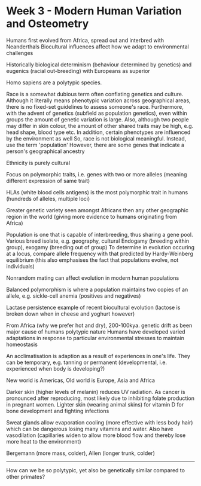 <!-- SPDX-License-Identifier: zlib-acknowledgement -->
# Week 3 - Modern Human Variation and Osteometry
Humans first evolved from Africa, spread out and interbred with Neanderthals
Biocultural influences affect how we adapt to environmental challenges

Historically biological determinism (behaviour determined by genetics) and eugenics (racial out-breeding) with Europeans as superior

Homo sapiens are a polytypic species. 

Race is a somewhat dubious term often conflating genetics and culture.
Although it literally means phenotypic variation across geographical areas, there is no fixed-set guidelines to assess someone's race. 
Furthermore, with the advent of genetics (subfield as population genetics), even within groups the amount of genetic variation is large.
Also, although two people may differ in skin colour, the amount of other shared traits may be high, e.g. head shape, blood type etc.
In addition, certain phenotypes are influenced by the environment as well
So, race is not biological meaningful. Instead, use the term 'population'
However, there are some genes that indicate a person's geographical ancestry

Ethnicity is purely cultural

Focus on polymorphic traits, i.e. genes with two or more alleles (meaning different expression of same trait)

HLAs (white blood cells antigens) is the most polymorphic trait in humans (hundreds of alleles, multiple loci)

Greater genetic variety seen amongst Africans then any other geographic region in the world (giving more evidence to humans originating from Africa) 

Population is one that is capable of interbreeding, thus sharing a gene pool.
Various breed isolate, e.g. geography, cultural
Endogamy (breeding within group), exogamy (breeding out of group)
To determine in evolution occuring at a locus, compare allele frequency with that predicted by Hardy-Weinberg equilibrium (this also emphasises the fact that populations evolve, not individuals)

Nonrandom mating can affect evolution in modern human populations

Balanced polymorphism is where a population maintains two copies of an allele, e.g. sickle-cell anemia (positives and negatives)

Lactase persistence example of recent biocultural evolution (lactose is broken down when in cheese and yoghurt however)

From Africa (why we prefer hot and dry), 200-100kya. genetic drift as been major cause of humans polytypic nature
Humans have developed varied adaptations in response to particular environmental stresses to maintain homeostasis

An acclimatisation is adaption as a result of experiences in one's life. They can be temporary, e.g. tanning or permanent (developmental, i.e. experienced when body is developing?)

New world is Americas, Old world is Europe, Asia and Africa

Darker skin (higher levels of melanin) reduces UV radiation. As cancer is pronounced after reproducing, most likely due to inhibiting folate production in pregnant women.
Lighter skin (wearing animal skins) for vitamin D for bone development and fighting infections 

Sweat glands allow evaporation cooling (more effective with less body hair) which can be dangerous losing many vitamins and water.
Also have vasodilation (capillaries widen to allow more blood flow and thereby lose more heat to the environment)

Bergemann (more mass, colder), Allen (longer trunk, colder)

----------------------------------------
How can we be so polytypic, yet also be genetically similar compared to other primates?
